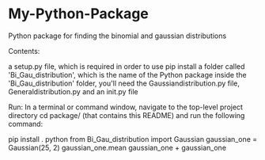 # My-Python-Package
Python package for finding the binomial and gaussian distributions

Contents:

a setup.py file, which is required in order to use pip install
a folder called 'Bi_Gau_distribution', which is the name of the Python package
inside the 'Bi_Gau_distribution' folder, you'll need the Gaussiandistribution.py file, Generaldistribution.py and an init.py file

Run:
In a terminal or command window, navigate to the top-level project directory cd package/ (that contains this README) and run the following command:

pip install .
python
from Bi_Gau_distribution import Gaussian
gaussian_one = Gaussian(25, 2)
gaussian_one.mean
gaussian_one + gaussian_one
